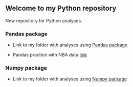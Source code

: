 ## Welcome to my Python repository

New repository for Python analyses.

### Pandas package

-  Link to my folder with analyses using [Pandas package](https://github.com/JuanmaMN/Python/tree/master/pandas)

-  Pandas practice with NBA data [link](https://github.com/JuanmaMN/Python/tree/master/pandas/NBA_analytics_with_pandas)   



### Numpy package

-  Link to my folder with analyses using [Numpy package](https://github.com/JuanmaMN/Python/tree/master/numpy)
